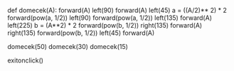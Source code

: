  def domecek(A):
    forward(A)
    left(90)
    forward(A)
    left(45)
    a = ((A/2)** 2) * 2
    forward(pow(a, 1/2))
    left(90)
    forward(pow(a, 1/2))
    left(135)
    forward(A)
    left(225)
    b = (A**2) * 2
    forward(pow(b, 1/2))
    right(135)
    forward(A)
    right(135)
    forward(pow(b, 1/2))
    left(45)
    forward(A)
 
domecek(50)
domecek(30)
domecek(15) 
 
exitonclick() 
